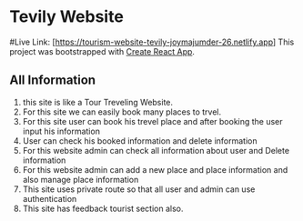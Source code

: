 # Tevily Website
#Live Link: [https://tourism-website-tevily-joymajumder-26.netlify.app]
This project was bootstrapped with [Create React App](https://tourism-website-tevily-joymajumder-26.netlify.app).
## All Information
1. this site is like a Tour Treveling Website.
2. For this site we can easily book many places to trvel.
3. For this site user can book his trevel place and after booking the user input his information
4. User can check his booked information and delete information
5. For this website admin can check all information about user and Delete information
6. For this website admin can add a new place and place information and also manage place information 
7. This site uses private route so that all user and admin can use authentication
8. This site has feedback tourist section also.

